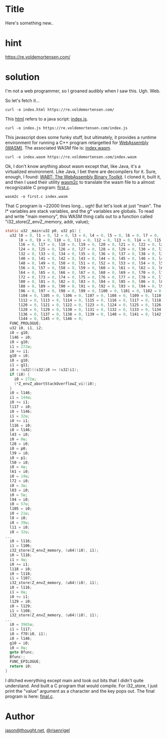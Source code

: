 # Title

Here's something new..

# hint

https://re.voldemortensen.com/


# solution

I'm not a web programmer, so I groaned audibly when I saw this. Ugh. Web.

So let's fetch it...

```
curl -o index.html https://re.voldemortensen.com/
```

This [html](index.html) refers to a java script: [index.js](index.js).

```
curl -o index.js https://re.voldemortensen.com/index.js
```

This javascript does some funky stuff, but ultimately, it provides a runtime environment for running
a C++ program retargetted for [WebAssembly (WASM)](https://webassembly.org/). The associated WASM
file is: [index.wasm](index.wasm).

```
curl -o index.wasm https://re.voldemortensen.com/index.wasm
```

Ok, I don't know anything about wasm except that, like Java, it's a virtualized environment. Like Java,
I bet there are decompilers for it. Sure, enough, I found:
[WABT: The WebAssembly Binary Toolkit](https://github.com/WebAssembly/wabt). I cloned it, built it, and
then I used their utility [wasm2c](https://github.com/WebAssembly/wabt/blob/master/wasm2c/README.md)
to translate the wasm file to a almost recognizable C program: [first.c](first.c).

```
wasm2c -o first.c index.wasm
```

That C program is ~22000 lines long... ugh! But let's look at just "main". The l* variables are stack variables, and the g* variables are globals. To read and write "main memory", this WASM thing calls out to a
function called "i32_store(Z_envZ_memory, addr, value);

```c
static u32 _main(u32 p0, u32 p1) {
  u32 l0 = 0, l1 = 0, l2 = 0, l3 = 0, l4 = 0, l5 = 0, l6 = 0, l7 = 0, 
      l8 = 0, l9 = 0, l10 = 0, l11 = 0, l12 = 0, l13 = 0, l14 = 0, l15 = 0, 
      l16 = 0, l17 = 0, l18 = 0, l19 = 0, l20 = 0, l21 = 0, l22 = 0, l23 = 0, 
      l24 = 0, l25 = 0, l26 = 0, l27 = 0, l28 = 0, l29 = 0, l30 = 0, l31 = 0, 
      l32 = 0, l33 = 0, l34 = 0, l35 = 0, l36 = 0, l37 = 0, l38 = 0, l39 = 0, 
      l40 = 0, l41 = 0, l42 = 0, l43 = 0, l44 = 0, l45 = 0, l46 = 0, l47 = 0, 
      l48 = 0, l49 = 0, l50 = 0, l51 = 0, l52 = 0, l53 = 0, l54 = 0, l55 = 0, 
      l56 = 0, l57 = 0, l58 = 0, l59 = 0, l60 = 0, l61 = 0, l62 = 0, l63 = 0, 
      l64 = 0, l65 = 0, l66 = 0, l67 = 0, l68 = 0, l69 = 0, l70 = 0, l71 = 0, 
      l72 = 0, l73 = 0, l74 = 0, l75 = 0, l76 = 0, l77 = 0, l78 = 0, l79 = 0, 
      l80 = 0, l81 = 0, l82 = 0, l83 = 0, l84 = 0, l85 = 0, l86 = 0, l87 = 0, 
      l88 = 0, l89 = 0, l90 = 0, l91 = 0, l92 = 0, l93 = 0, l94 = 0, l95 = 0, 
      l96 = 0, l97 = 0, l98 = 0, l99 = 0, l100 = 0, l101 = 0, l102 = 0, l103 = 0, 
      l104 = 0, l105 = 0, l106 = 0, l107 = 0, l108 = 0, l109 = 0, l110 = 0, l111 = 0, 
      l112 = 0, l113 = 0, l114 = 0, l115 = 0, l116 = 0, l117 = 0, l118 = 0, l119 = 0, 
      l120 = 0, l121 = 0, l122 = 0, l123 = 0, l124 = 0, l125 = 0, l126 = 0, l127 = 0, 
      l128 = 0, l129 = 0, l130 = 0, l131 = 0, l132 = 0, l133 = 0, l134 = 0, l135 = 0, 
      l136 = 0, l137 = 0, l138 = 0, l139 = 0, l140 = 0, l141 = 0, l142 = 0, l143 = 0, 
      l144 = 0, l145 = 0, l146 = 0;
  FUNC_PROLOGUE;
  u32 i0, i1, i2;
  i0 = g10;
  l146 = i0;
  i0 = g10;
  i1 = 272u;
  i0 += i1;
  g10 = i0;
  i0 = g10;
  i1 = g11;
  i0 = (u32)((s32)i0 >= (s32)i1);
  if (i0) {
    i0 = 272u;
    (*Z_envZ_abortStackOverflowZ_vi)(i0);
  }
  i0 = l146;
  i1 = 144u;
  i0 += i1;
  l117 = i0;
  i0 = l146;
  i1 = 32u;
  i0 += i1;
  l116 = i0;
  i0 = l146;
  l43 = i0;
  i0 = 0u;
  l28 = i0;
  i0 = p0;
  l39 = i0;
  i0 = p1;
  l50 = i0;
  i0 = 4u;
  l61 = i0;
  i0 = 14u;
  l72 = i0;
  i0 = 3u;
  l83 = i0;
  i0 = 5u;
  l94 = i0;
  i0 = 57u;
  l105 = i0;
  i0 = 21u;
  l0 = i0;
  i0 = 39u;
  l11 = i0;
  i0 = 32u;
...
  i0 = l116;
  i1 = l106;
  i32_store(Z_envZ_memory, (u64)(i0), i1);
  i0 = l116;
  i1 = 4u;
  i0 += i1;
  l118 = i0;
  i0 = l118;
  i1 = l107;
  i32_store(Z_envZ_memory, (u64)(i0), i1);
  i0 = l116;
  i1 = 8u;
  i0 += i1;
  l129 = i0;
  i0 = l129;
  i1 = l108;
  i32_store(Z_envZ_memory, (u64)(i0), i1);
...
  i0 = 3965u;
  i1 = l117;
  i0 = f70(i0, i1);
  i0 = l146;
  g10 = i0;
  i0 = 0u;
  goto Bfunc;
  Bfunc:;
  FUNC_EPILOGUE;
  return i0;
}
```

I ditched everything except main and took out bits that I didn't quite understand. And built a C
program that would compile. For i32_store, I just print the "value" argument as a character and
the key pops out. The final program is here: [final.c](final.c).

# Author

[jason@thought.net](mailto:jason@thought.net), [@risenrigel](https://twitter.com/risenrigel)

